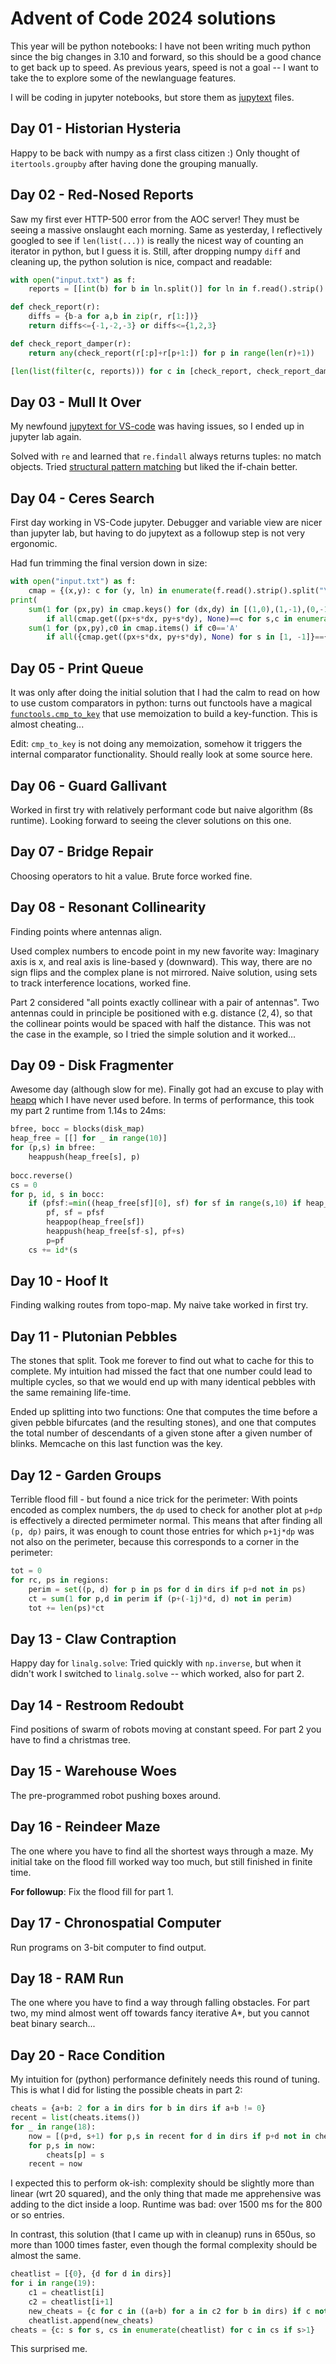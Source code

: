 # Advent of Code 2024 solutions

This year will be python notebooks: I have not been writing much python since the big changes in 3.10 and forward, so this should be a good chance to get back up to speed.
As previous years, speed is not a goal -- I want to take the to explore some of the newlanguage features.

I will be coding in jupyter notebooks, but store them as [jupytext](https://jupytext.readthedocs.io/en/latest/) files.

## Day 01 - Historian Hysteria

Happy to be back with numpy as a first class citizen :)
Only thought of `itertools.groupby` after having done the grouping manually.

## Day 02 - Red-Nosed Reports

Saw my first ever HTTP-500 error from the AOC server! They must be seeing a massive onslaught each morning.
Same as yesterday, I reflectively googled to see if `len(list(...))` is really the nicest way of counting an iterator in python, but I guess it is.
Still, after dropping numpy `diff` and cleaning up, the python solution is nice, compact and readable:

```python
with open("input.txt") as f:
    reports = [[int(b) for b in ln.split()] for ln in f.read().strip().split("\n")]

def check_report(r):
    diffs = {b-a for a,b in zip(r, r[1:])}
    return diffs<={-1,-2,-3} or diffs<={1,2,3}

def check_report_damper(r):
    return any(check_report(r[:p]+r[p+1:]) for p in range(len(r)+1))

[len(list(filter(c, reports))) for c in [check_report, check_report_damper]]
```

## Day 03 - Mull It Over

My newfound [jupytext for VS-code](https://github.com/notebookPowerTools/vscode-jupytext) was having issues, so I ended up in jupyter lab again.

Solved with `re` and learned that `re.findall` always returns tuples: no match objects.
Tried [structural pattern matching](https://peps.python.org/pep-0636/) but liked the if-chain better.

## Day 04 - Ceres Search

First day working in VS-Code jupyter. Debugger and variable view are nicer than jupyter lab, but having to do jupytext as a followup step is not very ergonomic.

Had fun trimming the final version down in size:
```python
with open("input.txt") as f:
    cmap = {(x,y): c for (y, ln) in enumerate(f.read().strip().split("\n")) for (x, c) in enumerate(ln)}
print(
    sum(1 for (px,py) in cmap.keys() for (dx,dy) in [(1,0),(1,-1),(0,-1),(-1,-1),(-1,0),(-1,1),(0,1),(1,1)] 
        if all(cmap.get((px+s*dx, py+s*dy), None)==c for s,c in enumerate("XMAS"))),
    sum(1 for (px,py),c0 in cmap.items() if c0=='A' 
        if all({cmap.get((px+s*dx, py+s*dy), None) for s in [1, -1]}=={'M','S'} for (dx,dy) in [(1,1), (-1,1)])))
```

## Day 05 - Print Queue

It was only after doing the initial solution that I had the calm to read on how to use custom comparators in python: turns out functools have a magical [`functools.cmp_to_key`](https://docs.python.org/3/library/functools.html#functools.cmp_to_key) that use memoization to build a key-function. This is almost cheating...

Edit: `cmp_to_key` is not doing any memoization, somehow it triggers the internal comparator functionality. Should really look at some source here.

## Day 06 - Guard Gallivant

Worked in first try with relatively performant code but naive algorithm (8s runtime).
Looking forward to seeing the clever solutions on this one.

## Day 07 - Bridge Repair

Choosing operators to hit a value. Brute force worked fine.

## Day 08 - Resonant Collinearity

Finding points where antennas align. 

Used complex numbers to encode point in my new favorite way: Imaginary axis is x, and real axis is line-based y (downward).
This way, there are no sign flips and the complex plane is not mirrored.
Naive solution, using sets to track interference locations, worked fine. 

Part 2 considered "all points exactly collinear with a pair of antennas". 
Two antennas could in principle be positioned with e.g. distance $(2,4)$, so that the collinear points would be spaced with half the distance.
This was not the case in the example, so I tried the simple solution and it worked...

## Day 09 - Disk Fragmenter

Awesome day (although slow for me).
Finally got had an excuse to play with [heapq](https://docs.python.org/3/library/heapq.html) which I have never used before.
In terms of performance, this took my part 2 runtime from 1.14s to 24ms:

```python
bfree, bocc = blocks(disk_map)
heap_free = [[] for _ in range(10)]
for (p,s) in bfree:
    heappush(heap_free[s], p)
    
bocc.reverse()
cs = 0
for p, id, s in bocc:
    if (pfsf:=min((heap_free[sf][0], sf) for sf in range(s,10) if heap_free[sf])) and pfsf[0]<p:
        pf, sf = pfsf
        heappop(heap_free[sf])
        heappush(heap_free[sf-s], pf+s)
        p=pf
    cs += id*(s
```

## Day 10 - Hoof It

Finding walking routes from topo-map. My naive take worked in first try.

## Day 11 - Plutonian Pebbles

The stones that split. Took me forever to find out what to cache for this to complete.
My intuition had missed the fact that one number could lead to multiple cycles, so that we would end up with many identical pebbles with the same remaining life-time.

Ended up splitting into two functions: One that computes the time before a given pebble bifurcates (and the resulting stones), 
and one that computes the total number of descendants of a given stone after a given number of blinks. 
Memcache on this last function was the key.

## Day 12 - Garden Groups

Terrible flood fill - but found a nice trick for the perimeter:
With points encoded as complex numbers, the `dp` used to check for another plot at `p+dp` is effectively  a directed permimeter normal.
This means that after finding all `(p, dp)` pairs, it was enough to count those entries for which `p+1j*dp` was not also on the perimeter,
because this corresponds to a corner in the perimeter:

```python
tot = 0
for rc, ps in regions:
    perim = set((p, d) for p in ps for d in dirs if p+d not in ps)
    ct = sum(1 for p,d in perim if (p+(-1j)*d, d) not in perim)
    tot += len(ps)*ct
```

## Day 13 - Claw Contraption

Happy day for `linalg.solve`: Tried quickly with `np.inverse`, but when it didn't work I switched to `linalg.solve` -- which worked, also for part 2.

## Day 14 - Restroom Redoubt

Find positions of swarm of robots moving at constant speed.
For part 2 you have to find a christmas tree.

## Day 15 - Warehouse Woes

The pre-programmed robot pushing boxes around.

## Day 16 - Reindeer Maze

The one where you have to find all the shortest ways through a maze.
My initial take on the flood fill worked way too much, but still finished in finite time.

**For followup**: Fix the flood fill for part 1.

## Day 17 - Chronospatial Computer

Run programs on 3-bit computer to find output. 

## Day 18 - RAM Run

The one where you have to find a way through falling obstacles.
For part two, my mind almost went off towards fancy iterative A*, but you cannot beat binary search...


## Day 20 - Race Condition

My intuition for (python) performance definitely needs this round of tuning.
This is what I did for listing the possible cheats in part 2:

```python
cheats = {a+b: 2 for a in dirs for b in dirs if a+b != 0}
recent = list(cheats.items())
for _ in range(18):
    now = [(p+d, s+1) for p,s in recent for d in dirs if p+d not in cheats]
    for p,s in now:
        cheats[p] = s
    recent = now
```

I expected this to perform ok-ish: complexity should be slightly more than linear (wrt 20 squared), and the only thing that made me apprehensive was adding to the dict inside a loop.
Runtime was bad: over 1500 ms for the 800 or so entries.

In contrast, this solution (that I came up with in cleanup) runs in 650us, so more than 1000 times faster, even though the formal complexity should be almost the same.
```python
cheatlist = [{0}, {d for d in dirs}]
for i in range(19):
    c1 = cheatlist[i]
    c2 = cheatlist[i+1]
    new_cheats = {c for c in ((a+b) for a in c2 for b in dirs) if c not in c1 and c not in c2}
    cheatlist.append(new_cheats)
cheats = {c: s for s, cs in enumerate(cheatlist) for c in cs if s>1}
```

This surprised me.